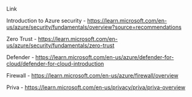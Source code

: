 Link

Introduction to Azure security - https://learn.microsoft.com/en-us/azure/security/fundamentals/overview?source=recommendations

Zero Trust - https://learn.microsoft.com/en-us/azure/security/fundamentals/zero-trust

Defender - https://learn.microsoft.com/en-us/azure/defender-for-cloud/defender-for-cloud-introduction

Firewall - https://learn.microsoft.com/en-us/azure/firewall/overview

Priva - https://learn.microsoft.com/en-us/privacy/priva/priva-overview
